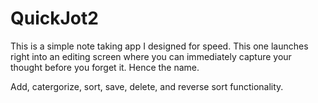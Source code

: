 # QuickJot2
This is a simple note taking app I designed for speed. This one launches right into an editing screen where you can immediately capture your thought before you forget it. Hence the name.

Add, catergorize, sort, save, delete, and reverse sort functionality.
